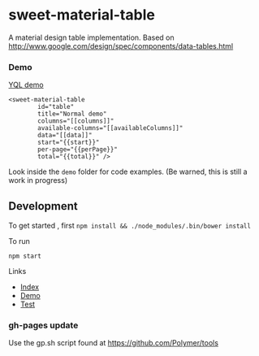 # sweet-material-table

A material design table implementation. Based on http://www.google.com/design/spec/components/data-tables.html

### Demo

[YQL demo](http://pdelanauze.github.io/sweet-material-table/bower_components/sweet-material-table/demo/)

```
<sweet-material-table
        id="table"
        title="Normal demo"
        columns="[[columns]]"
        available-columns="[[availableColumns]]"
        data="[[data]]"
        start="{{start}}"
        per-page="{{perPage}}"
        total="{{total}}" />
```

Look inside the `demo` folder for code examples. (Be warned, this is still a work in progress)

## Development

To get started , first `npm install && ./node_modules/.bin/bower install`

To run

`npm start`

Links

 - [Index](http://localhost:8081/components/sweet-material-table/)
 - [Demo](http://localhost:8081/components/sweet-material-table/demo/)
 - [Test](http://localhost:8081/components/sweet-material-table/test/)

### gh-pages update

Use the gp.sh script found at https://github.com/Polymer/tools
